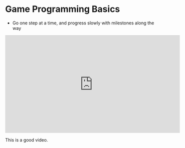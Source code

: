 # Game Programming Basics

- Go one step at a time, and progress slowly with milestones along the way

<iframe width="560" height="315"
src="https://www.youtube-nocookie.com/embed/aKLntZcp27M" frameborder="0"
allow="accelerometer; autoplay; encrypted-media; gyroscope; picture-in-picture"
allowfullscreen></iframe>

This is a good video.
